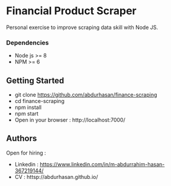 # Financial Product Scraper

Personal exercise to improve scraping data skill with Node JS.


### Dependencies

* Node js >= 8
* NPM    >= 6

## Getting Started

* git clone https://github.com/abdurhasan/finance-scraping
* cd finance-scraping
* npm install
* npm start
* Open in your browser : http://localhost:7000/ 




## Authors

Open for hiring :

* Linkedin :  https://www.linkedin.com/in/m-abdurrahim-hasan-367219144/
* CV       : httsp://abdurhasan.github.io/

